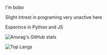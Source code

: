I'm bobo 

Slight intrest in programing very unactive here

Experince in Python and JS

![Anurag's GitHub stats](https://github-readme-stats.vercel.app/api?username=Bobo3980&theme=github_dark&show_icons=true&hide_border=true)

![Top Langs](https://github-readme-stats.vercel.app/api/top-langs/?username=Bobo3980&theme=github_dark&&hide_border=true)

